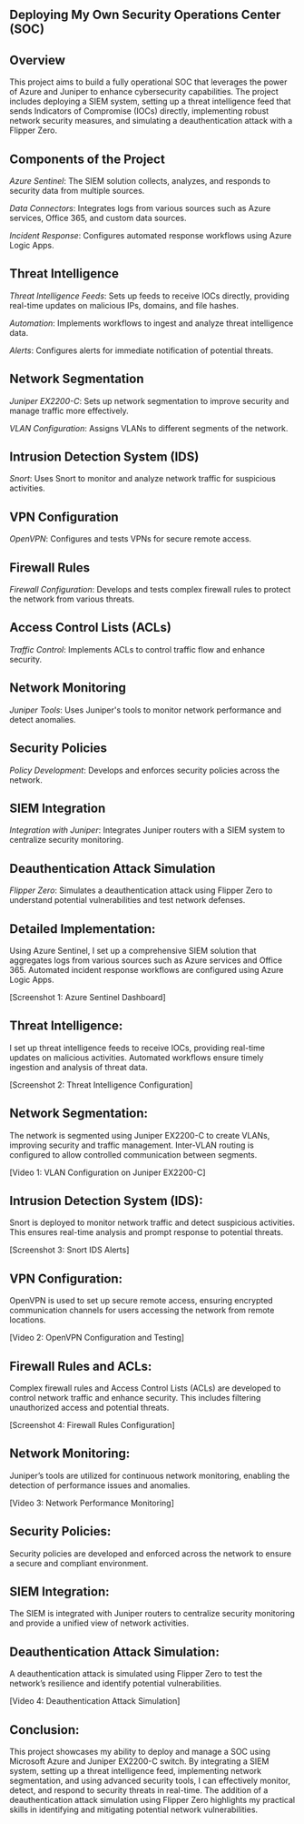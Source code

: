 ## Deploying My Own Security Operations Center (SOC)

## Overview

This project aims to build a fully operational SOC that leverages the power of Azure and Juniper to enhance cybersecurity capabilities. The project includes deploying a SIEM system, setting up a threat intelligence feed that sends Indicators of Compromise (IOCs) directly, implementing robust network security measures, and simulating a deauthentication attack with a Flipper Zero.

## Components of the Project

*Azure Sentinel*: The SIEM solution collects, analyzes, and responds to security data from multiple sources.

*Data Connectors*: Integrates logs from various sources such as Azure services, Office 365, and custom data sources.

*Incident Response*: Configures automated response workflows using Azure Logic Apps.

## Threat Intelligence

*Threat Intelligence Feeds*: Sets up feeds to receive IOCs directly, providing real-time updates on malicious IPs, domains, and file hashes.

*Automation*: Implements workflows to ingest and analyze threat intelligence data.

*Alerts*: Configures alerts for immediate notification of potential threats.

## Network Segmentation

*Juniper EX2200-C*: Sets up network segmentation to improve security and manage traffic more effectively.

*VLAN Configuration*: Assigns VLANs to different segments of the network.

## Intrusion Detection System (IDS)

*Snort*: Uses Snort to monitor and analyze network traffic for suspicious activities.

## VPN Configuration

*OpenVPN*: Configures and tests VPNs for secure remote access.

## Firewall Rules

*Firewall Configuration*: Develops and tests complex firewall rules to protect the network from various threats.

## Access Control Lists (ACLs)

*Traffic Control*: Implements ACLs to control traffic flow and enhance security.

## Network Monitoring

*Juniper Tools*: Uses Juniper's tools to monitor network performance and detect anomalies.

## Security Policies

*Policy Development*: Develops and enforces security policies across the network.

## SIEM Integration

*Integration with Juniper*: Integrates Juniper routers with a SIEM system to centralize security monitoring.

## Deauthentication Attack Simulation

*Flipper Zero*: Simulates a deauthentication attack using Flipper Zero to understand potential vulnerabilities and test network defenses.

## Detailed Implementation:
Using Azure Sentinel, I set up a comprehensive SIEM solution that aggregates logs from various sources such as Azure services and Office 365. Automated incident response workflows are configured using Azure Logic Apps.

[Screenshot 1: Azure Sentinel Dashboard]

## Threat Intelligence:
I set up threat intelligence feeds to receive IOCs, providing real-time updates on malicious activities. Automated workflows ensure timely ingestion and analysis of threat data.

[Screenshot 2: Threat Intelligence Configuration]

## Network Segmentation:
The network is segmented using Juniper EX2200-C to create VLANs, improving security and traffic management. Inter-VLAN routing is configured to allow controlled communication between segments.

[Video 1: VLAN Configuration on Juniper EX2200-C]

## Intrusion Detection System (IDS):
Snort is deployed to monitor network traffic and detect suspicious activities. This ensures real-time analysis and prompt response to potential threats.

[Screenshot 3: Snort IDS Alerts]

## VPN Configuration:
OpenVPN is used to set up secure remote access, ensuring encrypted communication channels for users accessing the network from remote locations.

[Video 2: OpenVPN Configuration and Testing]

## Firewall Rules and ACLs:
Complex firewall rules and Access Control Lists (ACLs) are developed to control network traffic and enhance security. This includes filtering unauthorized access and potential threats.

[Screenshot 4: Firewall Rules Configuration]

## Network Monitoring:
Juniper’s tools are utilized for continuous network monitoring, enabling the detection of performance issues and anomalies.

[Video 3: Network Performance Monitoring]

## Security Policies:
Security policies are developed and enforced across the network to ensure a secure and compliant environment.

## SIEM Integration:
The SIEM is integrated with Juniper routers to centralize security monitoring and provide a unified view of network activities.

## Deauthentication Attack Simulation:
A deauthentication attack is simulated using Flipper Zero to test the network’s resilience and identify potential vulnerabilities.

[Video 4: Deauthentication Attack Simulation]

## Conclusion:
This project showcases my ability to deploy and manage a SOC using Microsoft Azure and Juniper EX2200-C switch. By integrating a SIEM system, setting up a threat intelligence feed, implementing network segmentation, and using advanced security tools, I can effectively monitor, detect, and respond to security threats in real-time. The addition of a deauthentication attack simulation using Flipper Zero highlights my practical skills in identifying and mitigating potential network vulnerabilities.
